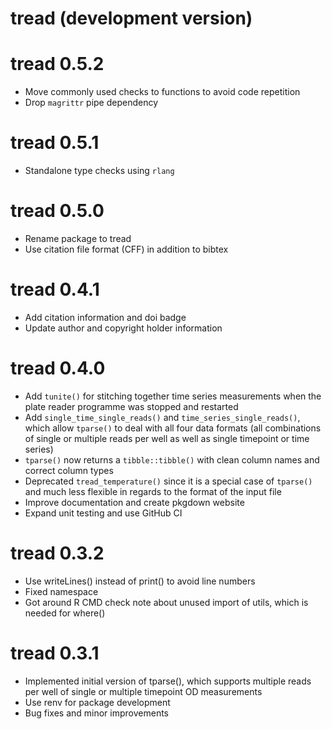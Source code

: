 # tread (development version)

# tread 0.5.2

- Move commonly used checks to functions to avoid code repetition
- Drop `magrittr` pipe dependency

# tread 0.5.1

- Standalone type checks using `rlang`

# tread 0.5.0

- Rename package to tread
- Use citation file format (CFF) in addition to bibtex

# tread 0.4.1

- Add citation information and doi badge
- Update author and copyright holder information

# tread 0.4.0

- Add `tunite()` for stitching together time series measurements when the plate reader programme was stopped and restarted
- Add `single_time_single_reads()` and `time_series_single_reads()`, which allow `tparse()` to deal with all four data formats (all combinations of single or multiple reads per well as well as single timepoint or time series)
- `tparse()` now returns a `tibble::tibble()` with clean column names and correct column types
- Deprecated `tread_temperature()` since it is a special case of `tparse()` and much less flexible in regards to the format of the input file
- Improve documentation and create pkgdown website
- Expand unit testing and use GitHub CI

# tread 0.3.2

- Use writeLines() instead of print() to avoid line numbers
- Fixed namespace
- Got around R CMD check note about unused import of utils, which is needed for where()

# tread 0.3.1

- Implemented initial version of tparse(), which supports multiple reads per well of single or multiple timepoint OD measurements
- Use renv for package development
- Bug fixes and minor improvements
